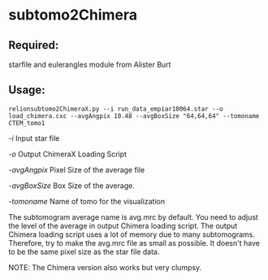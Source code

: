# subtomo2Chimera

## Required:
starfile and eulerangles module from Alister Burt

## Usage:
```
relionsubtomo2ChimeraX.py --i run_data_empiar10064.star --o load_chimera.cxc --avgAngpix 10.48 --avgBoxSize "64,64,64" --tomoname CTEM_tomo1
```

*-i* Input star file

*-o* Output ChimeraX Loading Script

*-avgAngpix* Pixel Size of the average file

*-avgBoxSize* Box Size of the average.

*-tomoname* Name of tomo for the visualization


The subtomogram average name is avg.mrc by default. You need to adjust the level of the average in output Chimera loading script.
The output Chimera loading script uses a lot of memory due to many subtomograms. Therefore, try to make the avg.mrc file as small as possible. It doesn't have to be the same pixel size as the star file data.

NOTE: The Chimera version also works but very clumpsy.
